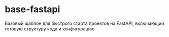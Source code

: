 # base-fastapi
Базовый шаблон для быстрого старта проектов на FastAPI, включающий готовую структуру кода и конфигурацию
